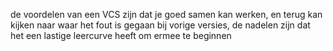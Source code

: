  de voordelen van een VCS zijn dat je goed samen kan werken, en terug kan kijken naar waar het fout is gegaan bij vorige versies, de nadelen zijn dat het een lastige leercurve heeft om ermee te beginnen
